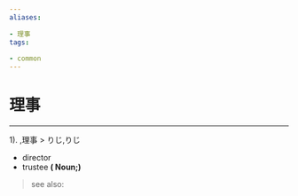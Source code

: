 ```yaml
---
aliases:
    
- 理事
tags:
    
- common
---
```


# 理事
---
1).
,理事 > りじ,りじ

- director
- trustee
**( Noun;)**
> see also: 
            